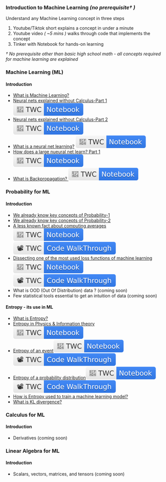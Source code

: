 ### Introduction to Machine Learning _(no prerequisite† )_

Understand any Machine Learning concept in three steps
 1.  Youtube/Tiktok short explains a concept in under a minute
 2.  Youtube video _( ~5 mins )_ walks through code that implements the concept
 3.  Tinker with Notebook for hands-on learning

_† No prerequisite other than basic high school math - all concepts required for machine learning are explained_


### Machine Learning (ML)

#### Introduction
- [What is Machine Learning?](https://youtube.com/shorts/qvmrsomzv54?feature=share)
- [Neural nets explained without Calculus-Part 1](https://youtube.com/shorts/7Fbah_9Xni0?feature=share) [![Notebooks](https://raw.githubusercontent.com/taskswithcode/image_assets/main/.github/images/TWCNotebook.svg)](https://colab.research.google.com/github/taskswithcode/MLIntro/blob/main/MLToyModel_arith.ipynb)
- [Neural nets explained without Calculus-Part 2](https://youtube.com/shorts/jbaXWmERhNs?feature=share)[![Notebooks](https://raw.githubusercontent.com/taskswithcode/image_assets/main/.github/images/TWCNotebook.svg)](https://colab.research.google.com/github/taskswithcode/MLIntro/blob/main/MLToyModel_arith.ipynb)
- [What is a neural net learning?](https://youtube.com/shorts/PTDB_JRxWTc?feature=share) [![Notebooks](https://raw.githubusercontent.com/taskswithcode/image_assets/main/.github/images/TWCNotebook.svg)](https://colab.research.google.com/github/taskswithcode/MLIntro/blob/main/MLEssence.ipynb)
- [How does a large nueural net learn? Part 1](https://youtube.com/shorts/nOCLVk-Xe0o?feature=share) [![Notebooks](https://raw.githubusercontent.com/taskswithcode/image_assets/main/.github/images/TWCNotebook.svg)](https://colab.research.google.com/github/taskswithcode/MLIntro/blob/main/MLKnobs.ipynb)
-  [What is Backpropagation? ](https://youtube.com/shorts/C9q-NPmptUM?feature=share) [![Notebooks](https://raw.githubusercontent.com/taskswithcode/image_assets/main/.github/images/TWCNotebook.svg)](https://colab.research.google.com/github/taskswithcode/MLIntro/blob/main/MLToyModel.ipynb)





### Probability for ML

#### Introduction
- [We already know key concepts of Probability-1](https://youtube.com/shorts/-njxgtsUUHM?feature=share)
- [We already know key concepts of Probability-2](https://youtube.com/shorts/P5RYIaLBvxg?feature=share)
- [A less known fact about computing averages](https://youtu.be/6SrH0OQca7Y)[![Notebooks](https://raw.githubusercontent.com/taskswithcode/image_assets/main/.github/images/TWCNotebook.svg)](https://colab.research.google.com/github/taskswithcode/MLIntro/blob/main/ProbForML_1.ipynb) [![Code Walkthrough](https://raw.githubusercontent.com/taskswithcode/image_assets/main/.github/images/codewalkthrough.svg)](https://youtu.be/QuFo_jWrbyE)
- [Dissecting one of the most used loss functions of machine learning](https://youtu.be/LOh5-LTdosU) [![Notebooks](https://raw.githubusercontent.com/taskswithcode/image_assets/main/.github/images/TWCNotebook.svg)](https://colab.research.google.com/github/taskswithcode/MLIntro/blob/main/ProbForML_2.ipynb) [![Code Walkthrough](https://raw.githubusercontent.com/taskswithcode/image_assets/main/.github/images/codewalkthrough.svg)](https://youtu.be/gDX5-HUtvpg)
-  What is OOD (Out Of Distribution) data ?  (coming soon)
- Few statistical tools essential to get an intuition of data (coming soon)

#### Entropy - its use in ML
- [What is Entropy?](https://youtube.com/shorts/WeX7omQomh0?feature=share)
- [Entropy in Physics & Information theory](https://www.youtube.com/shorts/F9YkjKoT2lw)[![Notebooks](https://raw.githubusercontent.com/taskswithcode/image_assets/main/.github/images/TWCNotebook.svg)](https://colab.research.google.com/github/taskswithcode/MLIntro/blob/main/EntropyInPhysicsAndInformationTheory.ipynb)
- [Entropy of an event](https://youtube.com/shorts/_NYONpUzg5A?feature=share)[![Notebooks](https://raw.githubusercontent.com/taskswithcode/image_assets/main/.github/images/TWCNotebook.svg)](https://colab.research.google.com/github/taskswithcode/MLIntro/blob/main/ProbForML_2.ipynb) [![Code Walkthrough](https://raw.githubusercontent.com/taskswithcode/image_assets/main/.github/images/codewalkthrough.svg)](https://youtu.be/gDX5-HUtvpg)
- [Entropy of a probability distribution](https://youtube.com/shorts/ym1tI2GdmrU?feature=share)[![Notebooks](https://raw.githubusercontent.com/taskswithcode/image_assets/main/.github/images/TWCNotebook.svg)](https://colab.research.google.com/github/taskswithcode/MLIntro/blob/main/ProbForML_2.ipynb) [![Code Walkthrough](https://raw.githubusercontent.com/taskswithcode/image_assets/main/.github/images/codewalkthrough.svg)](https://youtu.be/gDX5-HUtvpg)
- [How is Entropy used to train a machine learning model?](https://youtube.com/shorts/US48l0djiB4?feature=share)
- [What is KL divergence?](https://youtube.com/shorts/Y6D02Y6duWY?feature=share)


### Calculus for ML
#### Introduction
- Derivatives (coming soon)

### Linear Algebra for ML
#### Introduction
- Scalars, vectors, matrices, and tensors (coming soon)
  



